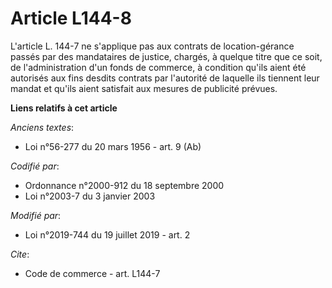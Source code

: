 # Article L144-8

L'article L. 144-7 ne s'applique pas aux contrats de location-gérance passés par des mandataires de justice, chargés, à
quelque titre que ce soit, de l'administration d'un fonds de commerce, à condition qu'ils aient été autorisés aux fins
desdits contrats par l'autorité de laquelle ils tiennent leur mandat et qu'ils aient satisfait aux mesures de publicité
prévues.

**Liens relatifs à cet article**

_Anciens textes_:

  - Loi n°56-277 du 20 mars 1956 - art. 9 (Ab)

_Codifié par_:

  - Ordonnance n°2000-912 du 18 septembre 2000
  - Loi n°2003-7 du 3 janvier 2003

_Modifié par_:

  - Loi n°2019-744 du 19 juillet 2019 - art. 2

_Cite_:

  - Code de commerce - art. L144-7
